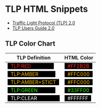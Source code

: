 # TLP HTML Snippets

- [Traffic Light Protocol (TLP) 2.0](https://www.cisa.gov/news-events/news/traffic-light-protocol-tlp-definitions-and-usage)
- [TLP Users Guide 2.0](https://www.cisa.gov/sites/default/files/2023-02/tlp-2-0-user-guide_508c.pdf)

## TLP Color Chart

**TLP Definition** | **HTML Color**
--- | ---
<span style="color: #FF2B2B; background-color: #000000; padding-left: 10px; padding-right: 75px">TLP:RED</span> | <span style="color: #FF2B2B; background-color: #000000; padding-left: 10px; padding-right: 10px">#FF2B2B</span>
<span style="color: #FFC000; background-color: #000000; padding-left: 10px; padding-right: 55px">TLP:AMBER</span> | <span style="color: #FFC000; background-color: #000000; padding-left: 10px; padding-right: 10px">#FFC000</span>
<span style="color: #FFC000; background-color: #000000; padding-left: 10px; padding-right: 10px">TLP:AMBER+STICT</span> | <span style="color: #FFC000; background-color: #000000; padding-left: 10px; padding-right: 10px">#FFC000</span>
<span style="color: #33FF00; background-color: #000000; padding-left: 10px; padding-right: 58px">TLP:GREEN</span> | <span style="color: #33FF00; background-color: #000000; padding-left: 10px; padding-right: 10px">#33FF00</span>
<span style="color: #FFFFFF; background-color: #000000; padding-left: 10px; padding-right: 73px">TLP:CLEAR</span> | <span style="color: #FFFFFF; background-color: #000000; padding-left: 10px; padding-right: 10px">#FFFFFF</span>

